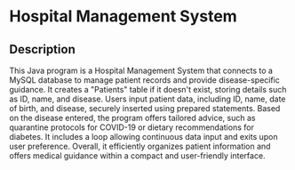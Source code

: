# Hospital Management System

## Description
This Java program is a Hospital Management System that connects to a MySQL database to manage patient records and provide disease-specific guidance.
It creates a "Patients" table if it doesn't exist, storing details such as ID, name, and disease. Users input patient data, including ID, name, date of birth, and disease, securely inserted using prepared statements.
Based on the disease entered, the program offers tailored advice, such as quarantine protocols for COVID-19 or dietary recommendations for diabetes.
It includes a loop allowing continuous data input and exits upon user preference. 
Overall, it efficiently organizes patient information and offers medical guidance within a compact and user-friendly interface.
